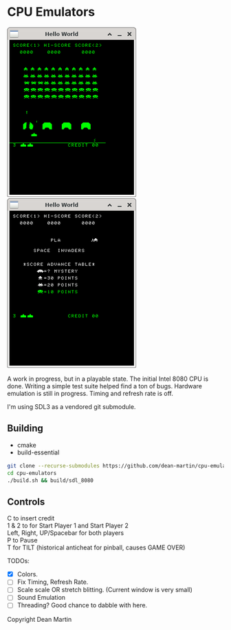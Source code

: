 # CPU Emulators

![attractdemo](/screens/attractscreen.png)
![flipped_y](/screens/flipped_y.png)

A work in progress, but in a playable state. The initial Intel 8080 CPU is done.
Writing a simple test suite helped find a ton of bugs. Hardware emulation is
still in progress. Timing and refresh rate is off.

I'm using SDL3 as a vendored git submodule.

## Building
- cmake
- build-essential

```bash
git clone --recurse-submodules https://github.com/dean-martin/cpu-emulators
cd cpu-emulators
./build.sh && build/sdl_8080
```

## Controls
C to insert credit  
1 & 2 to for Start Player 1 and Start Player 2  
Left, Right, UP/Spacebar for both players  
P to Pause  
T for TILT (historical anticheat for pinball, causes GAME OVER)  

TODOs:
- [X] Colors.
- [ ] Fix Timing, Refresh Rate.
- [ ] Scale scale OR stretch blitting. (Current window is very small)
- [ ] Sound Emulation
- [ ] Threading? Good chance to dabble with here.

Copyright Dean Martin
